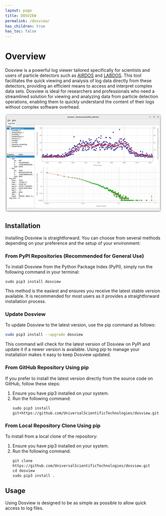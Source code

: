 ```yaml
---
layout: page
title: DOSVIEW
permalink: /dosview/
has_children: true
has_toc: false
---
```


# Overview

Dosview is a powerful log viewer tailored specifically for scientists and users of particle detectors such as [AIRDOS](../AIRDOS) and [LABDOS](../LABDOS).
This tool facilitates the quick viewing and analysis of log data directly from these detectors, providing an efficient means to access and interpret complex data sets.
Dosview is ideal for researchers and professionals who need a streamlined solution for viewing and analyzing data from particle detection operations, 
enabling them to quickly understand the content of their logs without complex software overhead.

![Dosview main window](img/dosview_window.png)


## Installation

Installing Dosview is straightforward. You can choose from several methods depending on your preference and the setup of your environment:

### From PyPI Repositories (Recommended for General Use)
To install Dosview from the Python Package Index (PyPI), simply run the following command in your terminal:
```
sudo pip3 install dosview
```
This method is the easiest and ensures you receive the latest stable version available. It is recommended for most users as it provides a straightforward installation process. 

### Update Dosview
To update Dosview to the latest version, use the pip command as follows:
``` bash
sudo pip3 install --upgrade dosview
```
This command will check for the latest version of Dosview on PyPI and update it if a newer version is available. Using pip to manage your installation makes it easy to keep Dosview updated.

### From GitHub Repository Using pip
If you prefer to install the latest version directly from the source code on GitHub, follow these steps:
1. Ensure you have pip3 installed on your system.
2. Run the following command:
   ```
   sudo pip3 install git+https://github.com/UniversalScientificTechnologies/dosview.git
   ```

### From Local Repository Clone Using pip
To install from a local clone of the repository:
1. Ensure you have pip3 installed on your system.
2. Run the following command:
   ```
   git clone https://github.com/UniversalScientificTechnologies/dosview.git
   cd dosview
   sudo pip3 install .
   ```


## Usage

Using Dosview is designed to be as simple as possible to allow quick access to log files. 
